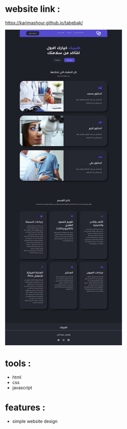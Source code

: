 # website link :

https://karimashour.github.io/tabebak/

<img src="./image.png"/><br>

# tools :
- html<br>
- css<br>
- javascript<br>

# features :

- simple website design
